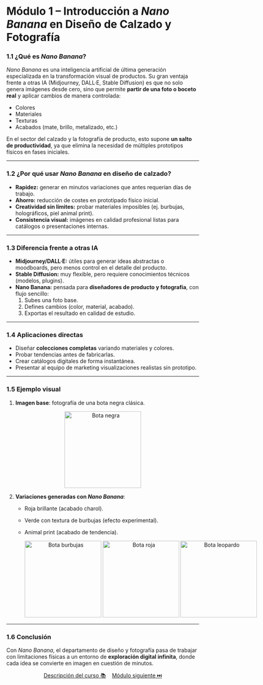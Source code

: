 # Módulo 1 – Introducción a *Nano Banana* en Diseño de Calzado y Fotografía

### 1.1 ¿Qué es *Nano Banana*?
*Nano Banana* es una inteligencia artificial de última generación especializada en la transformación visual de productos. Su gran ventaja frente a otras IA (Midjourney, DALL·E, Stable Diffusion) es que no solo genera imágenes desde cero, sino que permite **partir de una foto o boceto real** y aplicar cambios de manera controlada:  
- Colores  
- Materiales  
- Texturas  
- Acabados (mate, brillo, metalizado, etc.)  

En el sector del calzado y la fotografía de producto, esto supone **un salto de productividad**, ya que elimina la necesidad de múltiples prototipos físicos en fases iniciales.  

---

### 1.2 ¿Por qué usar *Nano Banana* en diseño de calzado?
- **Rapidez:** generar en minutos variaciones que antes requerían días de trabajo.  
- **Ahorro:** reducción de costes en prototipado físico inicial.  
- **Creatividad sin límites:** probar materiales imposibles (ej. burbujas, holográficos, piel animal print).  
- **Consistencia visual:** imágenes en calidad profesional listas para catálogos o presentaciones internas.  

---

### 1.3 Diferencia frente a otras IA
- **Midjourney/DALL·E:** útiles para generar ideas abstractas o moodboards, pero menos control en el detalle del producto.  
- **Stable Diffusion:** muy flexible, pero requiere conocimientos técnicos (modelos, plugins).  
- **Nano Banana:** pensada para **diseñadores de producto y fotografía**, con flujo sencillo:  
  1. Subes una foto base.  
  2. Defines cambios (color, material, acabado).  
  3. Exportas el resultado en calidad de estudio.  

---

### 1.4 Aplicaciones directas
- Diseñar **colecciones completas** variando materiales y colores.  
- Probar tendencias antes de fabricarlas.  
- Crear catálogos digitales de forma instantánea.  
- Presentar al equipo de marketing visualizaciones realistas sin prototipo.  

---

### 1.5 Ejemplo visual
1. **Imagen base**: fotografía de una bota negra clásica.  
<p align="center">
  <img src="{{ '/oficina_avanzado/resources/black_boot.jpg' | relative_url }}" alt="Bota negra" width="200">
</p>

2. **Variaciones generadas con *Nano Banana***:  
   - Roja brillante (acabado charol).  
   - Verde con textura de burbujas (efecto experimental).  
   - Animal print (acabado de tendencia).  

        <p align="center" style="white-space: nowrap;">
        <img src="{{ '/oficina_avanzado/resources/bubble_boot.png' | relative_url }}" alt="Bota burbujas" width="200">
        <img src="{{ '/oficina_avanzado/resources/red_boot.png' | relative_url }}" alt="Bota roja" width="200">
        <img src="{{ '/oficina_avanzado/resources/leopard_boot.png' | relative_url }}" alt="Bota leopardo" width="200">
        </p>
 
---

### 1.6 Conclusión
Con *Nano Banana*, el departamento de diseño y fotografía pasa de trabajar con limitaciones físicas a un entorno de **exploración digital infinita**, donde cada idea se convierte en imagen en cuestión de minutos.  

<p align="center">
    <a href="https://hugocnl11.github.io/Formacion-interna-Navima/curso_ia_diseno_avanzado.html">Descripción del curso 📚</a>&nbsp;&nbsp;&nbsp;
    <a href="https://hugocnl11.github.io/Formacion-interna-Navima/oficina_avanzado  /modulo_2.html">Módulo siguiente ⏭️</a>
</p>